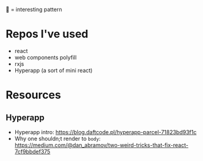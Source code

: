 🏁 = interesting pattern

# Repos I've used
* react 
* web components polyfill
* rxjs
* Hyperapp (a sort of mini react)


# Resources  
## Hyperapp   
* Hyperapp intro: https://blog.daftcode.pl/hyperapp-parcel-71823bd93f1c
* Why one shouldn;t render to `body`: https://medium.com/@dan_abramov/two-weird-tricks-that-fix-react-7cf9bbdef375
